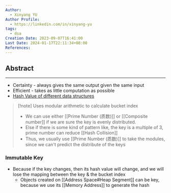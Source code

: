 ```yaml
---
Author:
  - Xinyang YU
Author Profile:
  - https://linkedin.com/in/xinyang-yu
tags:
  - dsa
Creation Date: 2023-09-07T16:41:00
Last Date: 2024-01-17T22:11:34+08:00
References: 
---
```

## Abstract
---

- Certainty - always gives the same output given the same input
- Efficient - takes as little computation as possible
- [Hash Value of different data structures](https://www.hello-algo.com/chapter_hashing/hash_algorithm/#634)



> [!note] Uses modular arithmetic to calculate bucket index
>
> -   We can use either [[Prime Number (质数)]] or [[Composite number]] if we are sure the key is evenly distributed.
> -   Else if there is some kind of pattern like, the key is a multiple of 3, prime number can reduce [[Hash Collision]]
> -   Thus, we usually use [[Prime Number (质数)]] to take the modules, since we can't predict the distribute of the keys


### Immutable Key

- Because if the key changes, then its hash value will change, and we will lose the mapping between the key & the bucket index
	- Objects created on [[Address Space#Heap Segment]] can be key, because we use its [[Memory Address]] to generate the hash

